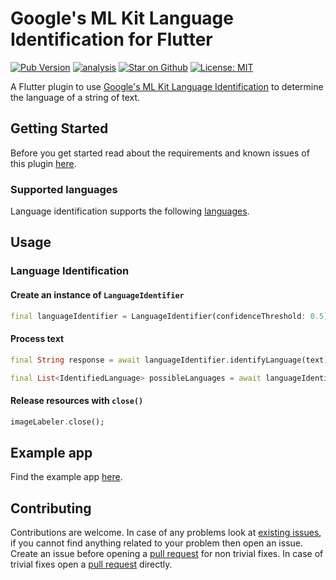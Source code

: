 # Google's ML Kit Language Identification for Flutter

[![Pub Version](https://img.shields.io/pub/v/google_mlkit_language_id)](https://pub.dev/packages/google_mlkit_language_id)
[![analysis](https://github.com/block7code/plugin-ml-kit-google/actions/workflows/flutter.yml/badge.svg)](https://github.com/block7code/plugin-ml-kit-google/actions)
[![Star on Github](https://img.shields.io/github/stars/bharat-biradar/Google-Ml-Kit-plugin.svg?style=flat&logo=github&colorB=deeppink&label=stars)](https://github.com/block7code/plugin-ml-kit-google)
[![License: MIT](https://img.shields.io/badge/license-MIT-purple.svg)](https://opensource.org/licenses/MIT)

A Flutter plugin to use [Google's ML Kit Language Identification](https://developers.google.com/ml-kit/language/identification) to determine the language of a string of text.

## Getting Started

Before you get started read about the requirements and known issues of this plugin [here](https://github.com/block7code/plugin-ml-kit-google#requirements).

### Supported languages

Language identification supports the following [languages](https://developers.google.com/ml-kit/language/identification/langid-support).

## Usage

### Language Identification

#### Create an instance of `LanguageIdentifier`

```dart
final languageIdentifier = LanguageIdentifier(confidenceThreshold: 0.5);
```

#### Process text

```dart
final String response = await languageIdentifier.identifyLanguage(text);

final List<IdentifiedLanguage> possibleLanguages = await languageIdentifier.identifyPossibleLanguages(text);
```

#### Release resources with `close()`

```dart
imageLabeler.close();
```

## Example app

Find the example app [here](https://github.com/block7code/plugin-ml-kit-google/tree/master/packages/google_ml_kit/example).

## Contributing

Contributions are welcome.
In case of any problems look at [existing issues](https://github.com/block7code/plugin-ml-kit-google/issues), if you cannot find anything related to your problem then open an issue.
Create an issue before opening a [pull request](https://github.com/block7code/plugin-ml-kit-google/pulls) for non trivial fixes.
In case of trivial fixes open a [pull request](https://github.com/block7code/plugin-ml-kit-google/pulls) directly.
